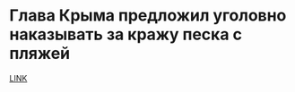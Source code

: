 # Глава Крыма предложил уголовно наказывать за кражу песка с пляжей



[LINK](https://varlamov.ru/1722369.html)